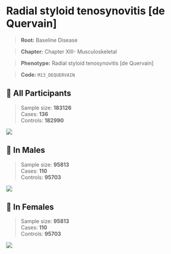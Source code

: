 # Radial styloid tenosynovitis [de Quervain]

> **Root:** Baseline Disease  

> **Chapter:** Chapter XIII- Musculoskeletal  

> **Phenotype:** Radial styloid tenosynovitis [de Quervain]  

> **Code:** `M13_DEQUERVAIN`

## 🧪 All Participants  
> Sample size: **183126**  
> Cases: **136**  
> Controls: **182990**
<img src="/Disease/Figures/ALL/Incidence/M13_DEQUERVAIN.png"/>
<CsvTable src="/Disease_Data/ALL/Incidence/COX_M13_DEQUERVAIN.csv" label="🔍 View full results" />

## 👨 In Males  
> Sample size: **95813**  
> Cases: **110**  
> Controls: **95703**
<img src="/Disease/Figures/Male/Incidence/M13_DEQUERVAIN.png"/>
<CsvTable src="/Disease_Data/Male/Incidence/COX_M13_DEQUERVAIN.csv" label="🔍 View full results" />

## 👩 In Females  
> Sample size: **95813**  
> Cases: **110**  
> Controls: **95703**
<img src="/Disease/Figures/Female/Incidence/M13_DEQUERVAIN.png"/>
<CsvTable src="/Disease_Data/Female/Incidence/COX_M13_DEQUERVAIN.csv" label="🔍 View full results" />
